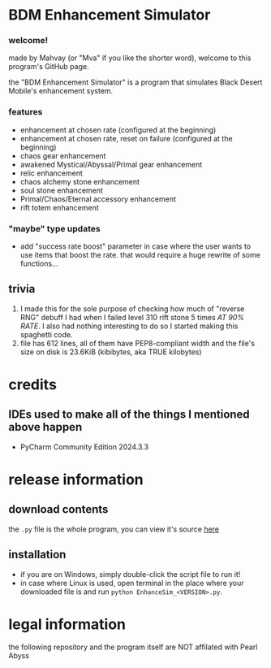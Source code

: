 # BDM Enhancement Simulator
### welcome!
made by Mahvay (or "Mva" if you like the shorter word), welcome to this program's GitHub page.

the "BDM Enhancement Simulator" is a program that simulates Black Desert Mobile's enhancement system.

### features
* enhancement at chosen rate (configured at the beginning)
* enhancement at chosen rate, reset on failure (configured at the beginning)
* chaos gear enhancement
* awakened Mystical/Abyssal/Primal gear enhancement
* relic enhancement
* chaos alchemy stone enhancement
* soul stone enhancement
* Primal/Chaos/Eternal accessory enhancement
* rift totem enhancement

### "maybe" type updates
* add "success rate boost" parameter in case where the user wants to use items that boost the rate. that would require a huge rewrite of some functions...

## trivia
1. I made this for the sole purpose of checking how much of "reverse RNG" debuff I had when I failed level 310 rift stone 5 times *AT 90% RATE*. I also had nothing interesting to do so I started making this spaghetti code.
2. file has 612 lines, all of them have PEP8-compliant width and the file's size on disk is 23.6KiB (kibibytes, aka TRUE kilobytes)

# credits
## IDEs used to make all of the things I mentioned above happen
* PyCharm Community Edition 2024.3.3

# release information
## download contents
the `.py` file is the whole program, you can view it's source [here](https://github.com/MaidarVAlor/bdm-enhance-sim/blob/main/program/EnhanceSim_1-0.py)
## installation
* if you are on Windows, simply double-click the script file to run it!
* in case where Linux is used, open terminal in the place where your downloaded file is and run `python EnhanceSim_<VERSION>.py`.

# legal information
the following repository and the program itself are NOT affilated with Pearl Abyss
